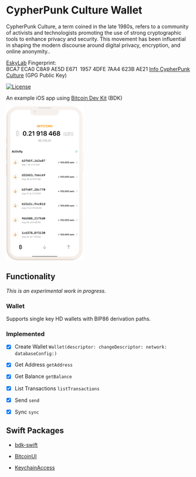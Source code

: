 # CypherPunk Culture Wallet
CypherPunk Culture, a term coined in the late 1980s, refers to a community of activists and technologists promoting the use of strong cryptographic tools to enhance privacy and security. This movement has been influential in shaping the modern discourse around digital privacy, encryption, and online anonymity..

[EskyLab](https://github.com/EskyLab)
Fingerprint: BCA7 ECA0 C8A9 AE5D E671  1957 4DFE 7AA4 623B AE21 
[Info CypherPunk Culture](https://github.com/EskyLab/Public-Key/blob/main/public.info-cypherpunkculture.com.asc)
(GPG Public Key)

[![License](https://img.shields.io/badge/license-MIT%2FApache--2.0-blue.svg)](https://github.com/reez/BDKSwiftExampleWallet/blob/main/LICENSE)

An example iOS app using [Bitcoin Dev Kit](https://github.com/bitcoindevkit) (BDK)

<img src="Docs/bitcoin-screen.png" alt="Screenshot" width="210.5" height="420">

## Functionality

*This is an experimental work in progress.*

### Wallet

Supports single key HD wallets with BIP86 derivation paths. 

### Implemented

- [x] Create Wallet `Wallet(descriptor: changeDescriptor: network: databaseConfig:)`

- [x] Get Address `getAddress`

- [x] Get Balance `getBalance`

- [x] List Transactions `listTransactions`

- [x] Send `send`

- [x] Sync `sync`

## Swift Packages

- [bdk-swift](https://github.com/bitcoindevkit/bdk-swift)

- [BitcoinUI](https://github.com/reez/BitcoinUI)

- [KeychainAccess](https://github.com/kishikawakatsumi/KeychainAccess)
